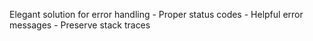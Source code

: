 Elegant solution for error handling
    - Proper status codes
    - Helpful error messages
    - Preserve stack traces
